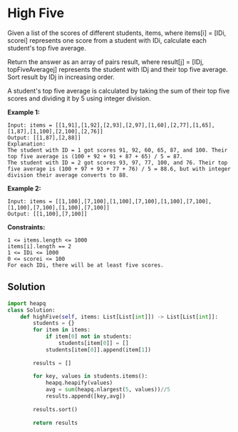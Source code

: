 <h1>High Five</h1>

<p>
Given a list of the scores of different students, items, where items[i] = [IDi, scorei] represents one score from a student with IDi, calculate each student's top five average.

Return the answer as an array of pairs result, where result[j] = [IDj, topFiveAveragej] represents the student with IDj and their top five average. Sort result by IDj in increasing order.

A student's top five average is calculated by taking the sum of their top five scores and dividing it by 5 using integer division.

<b>Example 1:</b>

    Input: items = [[1,91],[1,92],[2,93],[2,97],[1,60],[2,77],[1,65],[1,87],[1,100],[2,100],[2,76]]
    Output: [[1,87],[2,88]]
    Explanation: 
    The student with ID = 1 got scores 91, 92, 60, 65, 87, and 100. Their top five average is (100 + 92 + 91 + 87 + 65) / 5 = 87.
    The student with ID = 2 got scores 93, 97, 77, 100, and 76. Their top five average is (100 + 97 + 93 + 77 + 76) / 5 = 88.6, but with integer division their average converts to 88.
  
<b>Example 2:</b>

    Input: items = [[1,100],[7,100],[1,100],[7,100],[1,100],[7,100],[1,100],[7,100],[1,100],[7,100]]
    Output: [[1,100],[7,100]]
 
<b>Constraints:</b>

    1 <= items.length <= 1000
    items[i].length == 2
    1 <= IDi <= 1000
    0 <= scorei <= 100
    For each IDi, there will be at least five scores.
</p>

<h2>Solution</h2>

```python
import heapq
class Solution:
    def highFive(self, items: List[List[int]]) -> List[List[int]]:
        students = {}
        for item in items:
            if item[0] not in students:
                students[item[0]] = []
            students[item[0]].append(item[1])
            
        results = []
        
        for key, values in students.items():
            heapq.heapify(values)
            avg = sum(heapq.nlargest(5, values))//5
            results.append([key,avg])
            
        results.sort()
        
        return results
```
